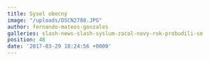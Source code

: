 ```yaml
---
title: Sysel obecný
image: "/uploads/DSCN2788.JPG"
author: fernando-mateos-gonzales
galleries: slash-news-slash-syslum-zacal-novy-rok-probudili-se
position: 48
date: '2017-03-29 18:24:56 +0000'
---
```

